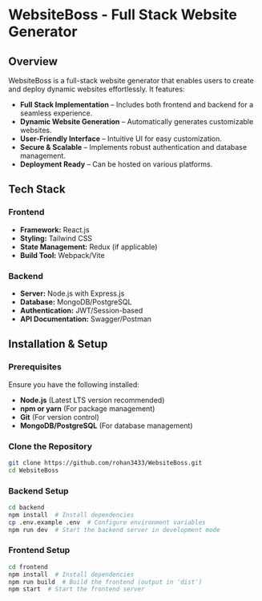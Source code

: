 # WebsiteBoss - Full Stack Website Generator

## Overview

WebsiteBoss is a full-stack website generator that enables users to create and deploy dynamic websites effortlessly. It features:

- **Full Stack Implementation** – Includes both frontend and backend for a seamless experience.
- **Dynamic Website Generation** – Automatically generates customizable websites.
- **User-Friendly Interface** – Intuitive UI for easy customization.
- **Secure & Scalable** – Implements robust authentication and database management.
- **Deployment Ready** – Can be hosted on various platforms.

## Tech Stack

### Frontend
- **Framework:** React.js
- **Styling:** Tailwind CSS
- **State Management:** Redux (if applicable)
- **Build Tool:** Webpack/Vite

### Backend
- **Server:** Node.js with Express.js
- **Database:** MongoDB/PostgreSQL
- **Authentication:** JWT/Session-based
- **API Documentation:** Swagger/Postman

## Installation & Setup

### Prerequisites
Ensure you have the following installed:

- **Node.js** (Latest LTS version recommended)
- **npm or yarn** (For package management)
- **Git** (For version control)
- **MongoDB/PostgreSQL** (For database management)

### Clone the Repository
```bash
git clone https://github.com/rohan3433/WebsiteBoss.git
cd WebsiteBoss
```

### Backend Setup
```bash
cd backend
npm install  # Install dependencies
cp .env.example .env  # Configure environment variables
npm run dev  # Start the backend server in development mode
```

### Frontend Setup
```bash
cd frontend
npm install  # Install dependencies
npm run build  # Build the frontend (output in 'dist')
npm start  # Start the frontend server
```

